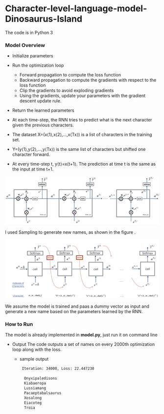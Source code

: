 # Character-level-language-model-Dinosaurus-Island

 The code is in Python 3 </br>

### Model Overview 

* Initialize parameters
* Run the optimization loop
    * Forward propagation to compute the loss function
    * Backward propagation to compute the gradients with respect to the loss function
    * Clip the gradients to avoid exploding gradients
    * Using the gradients, update your parameters with the gradient descent update rule.
* Return the learned parameters

* At each time-step, the RNN tries to predict what is the next character given the previous characters.
* The dataset X=(x⟨1⟩,x⟨2⟩,...,x⟨Tx⟩) is a list of characters in the training set.
* Y=(y⟨1⟩,y⟨2⟩,...,y⟨Tx⟩) is the same list of characters but shifted one character forward.
* At every time-step t, y⟨t⟩=x⟨t+1⟩. The prediction at time t is the same as the input at time t+1.

![model](readme_images/rnn.png)
</br>

I used Sampling to generate new names, as shown in the figure . </br>

![sample](readme_images/sampling.png)

We assume the model is trained and paas a dummy vector as input and generate a new name based on the parameters learned by the RNN.
</br >

### How to Run

The model is already implemented in **model.py**, just run it on command line </br >

* Output
The code outputs a set of names on every 2000th optimization loop along with the loss. </br>
  * sample output
  
         Iteration: 34000, Loss: 22.447230

          Onyxipaledisons
          Kiabaeropa
          Lussiamang
          Pacaeptabalsaurus
          Xosalong
          Eiacoteg
          Troia

